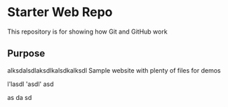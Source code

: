 # Starter Web Repo

This repository is for showing how Git and GitHub work

## Purpose

alksdalsdlaksdlkalsdkalksdl
Sample website with plenty of files for demos


l'lasdl
'asdl'
asd


as
da
sd
